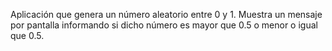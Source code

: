 
Aplicación que genera un número aleatorio entre 0 y 1. Muestra un mensaje por pantalla informando si dicho número es mayor que 0.5 o menor o igual que 0.5.
